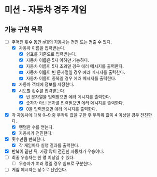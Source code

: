 # 미션 - 자동차 경주 게임

## 기능 구현 목록

- [ ] 주어진 횟수 동안 n대의 자동차는 전진 또는 멈출 수 있다.
  - [x] 자동차 이름을 입력받는다.
    - [x] 쉼표를 기준으로 입력받는다.
    - [x] 자동차 이름은 5자 이하만 가능하다.
    - [x] 자동차 이름이 5자 초과일 경우 에러 메시지를 출력한다.
    - [x] 자동차 이름이 빈 문자열일 경우 에러 메시지를 출력한다.
    - [x] 자동차 이름이 중복일 경우 에러 메시지를 출력한다.
  - [x] 자동차 객체에 정보를 저장한다.
  - [x] 시도할 횟수를 입력받는다.
    - [x] 빈 문자열을 입력받으면 에러 메시지를 출력한다.
    - [x] 숫자가 아닌 문자를 입력받으면 에러 메시지를 출력한다.
    - [x] 0을 입력받으면 에러 메시지를 출력한다.
- [x] 각 자동차에 대해 0~9 중 무작위 값을 구한 후 무작위 값이 4 이상일 경우 전진한다.
  - [x] 랜덤한 수를 얻는다.
  - [x] 자동차가 전진한다.
- [x] 횟수만큼 반복한다.
  - [x] 각 게임마다 실행 결과를 출력한다.
- [x] 반복이 끝난 뒤, 가장 많이 전진한 자동차가 우승이다.
- [ ] 최종 우승자는 한 명 이상일 수 있다.
  - [ ] 우승자가 여러 명일 경우 쉼표로 구분한다.
- [ ] 게임 메시지는 상수로 선언한다.